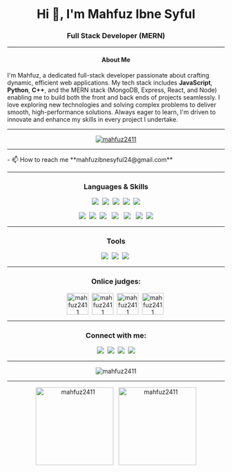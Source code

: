 <!---
- 👋 Hi, I’m @Mahfuz2411.
- 👀 I’m interested in programming.
- 🌱 I’m currently learning Python.
- 📫 How to reach me -> mahfuzibnesyful24@gmail.com.
Mahfuz2411/Mahfuz2411 is a ✨ special ✨ repository because its `README.md` (this file) appears on your GitHub profile.
You can click the Preview link to take a look at your changes.
--->
<!-- 
<img align="center" style="width: 100%;" src="https://raw.githubusercontent.com/Mahfuz2411/Mahfuz2411/main/assets/banner-first.png" alt="Mahfuz2411" />
-->
<h1 align="center">Hi 👋, I'm Mahfuz Ibne Syful</h1><h3 align="center">Full Stack Developer (MERN)</h3>

<hr/>

<!-- <h3 align="center">I love programming in every universe</h3> -->
<h4 align="center">About Me</h4>
<p>
  I'm Mahfuz, a dedicated full-stack developer passionate about crafting dynamic, efficient web applications. My tech stack includes <b>JavaScript</b>, <b>Python</b>, <b>C++</b>, and the 
  MERN stack (MongoDB, Express, React, and Node) enabling me to build both the front and back ends of projects seamlessly. I love exploring new technologies and solving complex problems 
  to deliver smooth, high-performance solutions. Always eager to learn, I'm driven to innovate and enhance my skills in every project I undertake.
</p>
<hr/>
<!-- <p align="left"> <img src="https://komarev.com/ghpvc/?username=mahfuz2411&label=Profile%20views&color=0e75b6&style=flat" alt="mahfuz2411" /> </p> -->
<p align="center"> <a href="https://github.com/ryo-ma/github-profile-trophy"><img src="https://github-profile-trophy.vercel.app/?username=mahfuz2411&rank=-?,A&theme=discord" alt="mahfuz2411" /></a> </p>
<hr/>
- 📫 How to reach me **mahfuzibnesyful24@gmail.com**
<hr/>

<h3 align="center">Languages & Skills</h3>
<p align="center">     
  <img src="https://skillicons.dev/icons?i=c" />&nbsp;
  <img src="https://skillicons.dev/icons?i=cpp"/>&nbsp;
  <img src="https://skillicons.dev/icons?i=java"/>&nbsp;
  <img src="https://skillicons.dev/icons?i=python"/>&nbsp;
  <img src="https://skillicons.dev/icons?i=js"/>
</p>
<p align="center">     
  <img src="https://skillicons.dev/icons?i=html"/>&nbsp;
  <img src="https://skillicons.dev/icons?i=css"/>&nbsp;
  <img src="https://skillicons.dev/icons?i=tailwind"/> &nbsp;
  <img src="https://skillicons.dev/icons?i=mongodb"/>  &nbsp;
  <img src="https://skillicons.dev/icons?i=express"/> &nbsp;
  <img src="https://skillicons.dev/icons?i=react"/>&nbsp;
  <img src="https://skillicons.dev/icons?i=nodejs"/>
</p>

<hr/>
<h3 align="center">Tools</h3>
<p align="center">
  <img src="https://skillicons.dev/icons?i=git"/>&nbsp;
  <img src="https://skillicons.dev/icons?i=github"/>&nbsp;
  <img src="https://skillicons.dev/icons?i=vscode"/>&nbsp; 
</p> 
<hr/>

<h3 align="center">Onlice judges:</h3>

<p align="center">
  <a href="https://www.leetcode.com/mahfuz2411" target="blank"><img align="center" src="https://raw.githubusercontent.com/rahuldkjain/github-profile-readme-generator/master/src/images/icons/Social/leet-code.svg" alt="mahfuz2411" height="50" width="50" /></a>&nbsp;
  <a href="https://www.hackerrank.com/mahfuz2411" target="blank"><img align="center" src="https://raw.githubusercontent.com/rahuldkjain/github-profile-readme-generator/master/src/images/icons/Social/hackerrank.svg" alt="mahfuz2411" height="50" width="50" /></a>&nbsp;
  <a href="https://codeforces.com/profile/mahfuz2411" target="blank"><img align="center" src="https://raw.githubusercontent.com/rahuldkjain/github-profile-readme-generator/master/src/images/icons/Social/codeforces.svg" alt="mahfuz2411" height="50" width="50" /></a>&nbsp;
  <a href="https://www.codechef.com/users/mahfuz2411" target="blank"><img align="center" src="https://cdn.jsdelivr.net/npm/simple-icons@3.1.0/icons/codechef.svg" alt="mahfuz2411" height="50" width="50" /></a>&nbsp;
</p>



<hr/>
<h3 align="center">Connect with me:</h3>
<p align="center">
<a href="https://instagram.com/mahfuz.avi" target="blank"><img src="https://skillicons.dev/icons?i=instagram"/></a>&nbsp;
<!-- <a href="https://www.facebook.com/mahfuzibnesyful" target="blank"><img align="center" src="https://raw.githubusercontent.com/rahuldkjain/github-profile-readme-generator/master/src/images/icons/Social/facebook.svg" alt="mahfuz.avi" height="30" width="40" /></a>&nbsp; -->
<a href="https://www.linkedin.com/in/mahfuz-ibne-syful" target="blank"><img src="https://skillicons.dev/icons?i=linkedin"/></a>&nbsp;
<!-- <a href="https://www.youtube.com/channel/UCXyovnwmUDi3qAt6EVx4tng" target="blank"><img align="center" src="https://raw.githubusercontent.com/rahuldkjain/github-profile-readme-generator/master/src/images/icons/Social/youtube.svg" alt="mahfuz.avi" height="30" width="40" /></a>&nbsp;
</p> -->
<a href="https://x.com/mahfuz_avi" target="blank"><img src="https://skillicons.dev/icons?i=twitter"/></a>&nbsp;
<a href="https://discord.gg/m4h39Mbpvr" target="blank"><img src="https://skillicons.dev/icons?i=discord"/></a>

<hr/>
<p align="center">
  <span><img align="center" src="https://github-readme-streak-stats.herokuapp.com/?user=mahfuz2411&theme=react" alt="mahfuz2411" /></span>
  
</p> 
<hr/>
<!-- <br/><br/><br/><br/><br/><br/><br/><br/> -->
<p align="center">
  <span><img align="center" height="180" src="https://github-readme-stats.vercel.app/api/top-langs?username=mahfuz2411&show_icons=true&locale=en&layout=compact&theme=react" alt="mahfuz2411" /></span>&nbsp;&nbsp;
  <span><img align="center" height="180" src="https://github-readme-stats.vercel.app/api?username=mahfuz2411&show_icons=true&locale=en&theme=react" alt="mahfuz2411" /></span>
</p>
<!-- <p>
  comming soon
</p> -->
